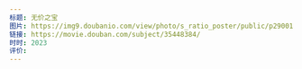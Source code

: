 ```yaml
---
标题: 无价之宝
图片: https://img9.doubanio.com/view/photo/s_ratio_poster/public/p2900172884.webp
链接: https://movie.douban.com/subject/35448384/
时时: 2023
评价:
---
```


